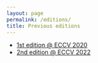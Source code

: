 ```yaml
---
layout: page
permalink: /editions/
title: Previous editions
---
```


- [1st edition @ ECCV 2020](https://slrtp.com)
- [2nd edition @ ECCV 2022](https://slrtp-2022.github.io)